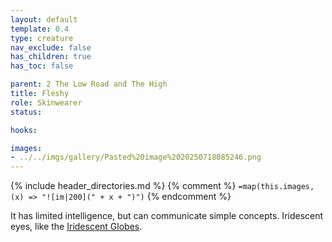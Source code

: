 ```yaml
---
layout: default
template: 0.4
type: creature
nav_exclude: false
has_children: true
has_toc: false

parent: 2 The Low Road and The High
title: Fleshy
role: Skinwearer
status: 

hooks: 

images: 
- ../../imgs/gallery/Pasted%20image%2020250718085246.png
---
```


{% include header_directories.md %}
{% comment %}
`=map(this.images, (x) => "![im|200](" + x + ")")`
{% endcomment %}

It has limited intelligence, but can communicate simple concepts.
Iridescent eyes, like the [Iridescent Globes](IridescentGlobes.md).
